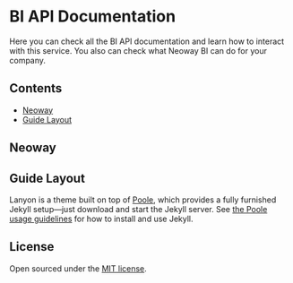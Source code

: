 # BI API Documentation

Here you can check all the BI API documentation and learn how to interact with this service.
You also can check what Neoway BI can do for your company.


## Contents

- [Neoway](#neoway)
- [Guide Layout](#guide-layout)

## Neoway


## Guide Layout

Lanyon is a theme built on top of [Poole](https://github.com/poole/poole), which provides a fully furnished Jekyll setup—just download and start the Jekyll server. See [the Poole usage guidelines](https://github.com/poole/poole#usage) for how to install and use Jekyll.

## License

Open sourced under the [MIT license](LICENSE.md).